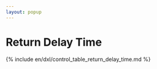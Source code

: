 ```yaml
---
layout: popup
---
```


# Return Delay Time

{% include en/dxl/control_table_return_delay_time.md %}
